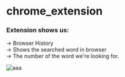 # chrome_extension

### Extension shows us: <br>
-> Browser History  <br>
-> Shows the searched word in browser  <br>
-> The number of the word we're looking for.


![aaa](https://user-images.githubusercontent.com/59448862/97589268-5dc52e80-1a0e-11eb-94b5-97b9474a4247.PNG)

